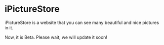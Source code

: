 # iPictureStore
iPictureStore is a website that you can see many beautiful and nice pictures in it.

Now, it is Beta. Please wait, we will update it soon!
